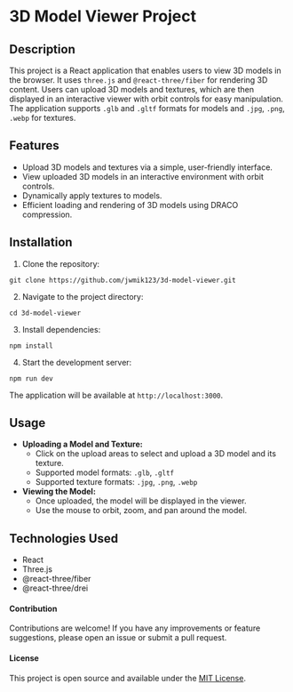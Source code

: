 # 3D Model Viewer Project

## Description

This project is a React application that enables users to view 3D models in the browser. It uses `three.js` and `@react-three/fiber` for rendering 3D content. Users can upload 3D models and textures, which are then displayed in an interactive viewer with orbit controls for easy manipulation. The application supports `.glb` and `.gltf` formats for models and `.jpg`, `.png`, `.webp` for textures.

## Features

- Upload 3D models and textures via a simple, user-friendly interface.
- View uploaded 3D models in an interactive environment with orbit controls.
- Dynamically apply textures to models.
- Efficient loading and rendering of 3D models using DRACO compression.

## Installation

1. Clone the repository:

```
git clone https://github.com/jwmik123/3d-model-viewer.git
```

2. Navigate to the project directory:

```
cd 3d-model-viewer
```

3. Install dependencies:

```
npm install
```

4. Start the development server:

```
npm run dev
```

The application will be available at `http://localhost:3000`.

## Usage

- **Uploading a Model and Texture:**
  - Click on the upload areas to select and upload a 3D model and its texture.
  - Supported model formats: `.glb`, `.gltf`
  - Supported texture formats: `.jpg`, `.png`, `.webp`
- **Viewing the Model:**
  - Once uploaded, the model will be displayed in the viewer.
  - Use the mouse to orbit, zoom, and pan around the model.

## Technologies Used

- React
- Three.js
- @react-three/fiber
- @react-three/drei

#### Contribution

Contributions are welcome! If you have any improvements or feature suggestions, please open an issue or submit a pull request.

#### License

This project is open source and available under the [MIT License](LICENSE).
